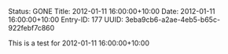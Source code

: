 Status: GONE
Title: 2012-01-11 16:00:00+10:00
Date: 2012-01-11 16:00:00+10:00
Entry-ID: 177
UUID: 3eba9cb6-a2ae-4eb5-b65c-922febf7c860

This is a test for 2012-01-11 16:00:00+10:00
